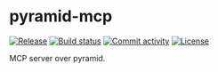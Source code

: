 # pyramid-mcp

[![Release](https://img.shields.io/github/v/release/tomas_correa/pyramid-mcp)](https://img.shields.io/github/v/release/tomas_correa/pyramid-mcp)
[![Build status](https://img.shields.io/github/actions/workflow/status/tomas_correa/pyramid-mcp/main.yml?branch=main)](https://github.com/tomas_correa/pyramid-mcp/actions/workflows/main.yml?query=branch%3Amain)
[![Commit activity](https://img.shields.io/github/commit-activity/m/tomas_correa/pyramid-mcp)](https://img.shields.io/github/commit-activity/m/tomas_correa/pyramid-mcp)
[![License](https://img.shields.io/github/license/tomas_correa/pyramid-mcp)](https://img.shields.io/github/license/tomas_correa/pyramid-mcp)

MCP server over pyramid.